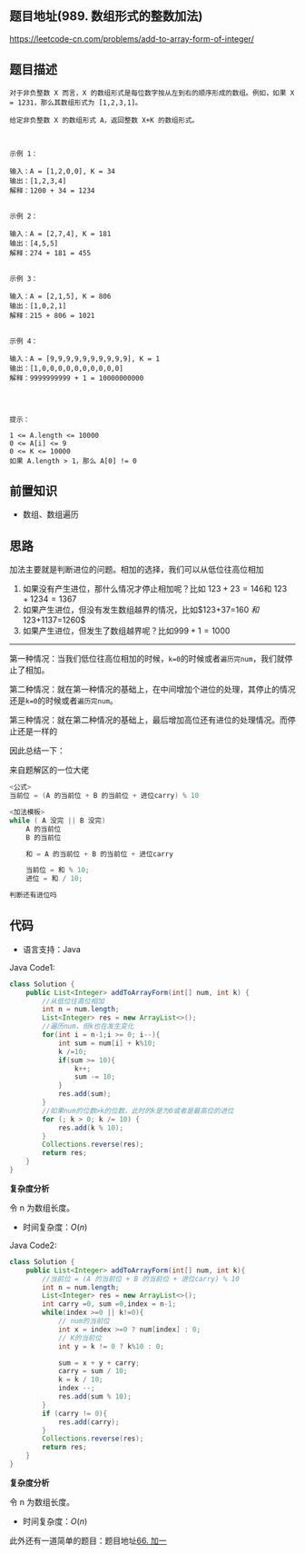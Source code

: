 ## 题目地址(989. 数组形式的整数加法)

https://leetcode-cn.com/problems/add-to-array-form-of-integer/

## 题目描述

```
对于非负整数 X 而言，X 的数组形式是每位数字按从左到右的顺序形成的数组。例如，如果 X = 1231，那么其数组形式为 [1,2,3,1]。

给定非负整数 X 的数组形式 A，返回整数 X+K 的数组形式。

 

示例 1：

输入：A = [1,2,0,0], K = 34
输出：[1,2,3,4]
解释：1200 + 34 = 1234


示例 2：

输入：A = [2,7,4], K = 181
输出：[4,5,5]
解释：274 + 181 = 455


示例 3：

输入：A = [2,1,5], K = 806
输出：[1,0,2,1]
解释：215 + 806 = 1021


示例 4：

输入：A = [9,9,9,9,9,9,9,9,9,9], K = 1
输出：[1,0,0,0,0,0,0,0,0,0,0]
解释：9999999999 + 1 = 10000000000


 

提示：

1 <= A.length <= 10000
0 <= A[i] <= 9
0 <= K <= 10000
如果 A.length > 1，那么 A[0] != 0
```

## 前置知识

- 数组、数组遍历

## 思路

加法主要就是判断进位的问题。相加的选择，我们可以从低位往高位相加

1. 如果没有产生进位，那什么情况才停止相加呢？比如 $123+23=146$和 $123+1234=1367$
2. 如果产生进位，但没有发生数组越界的情况，比如$123+37=160 $和$123+1137=1260$
3. 如果产生进位，但发生了数组越界呢？比如$999+1=1000$

---

第一种情况：当我们低位往高位相加的时候，`k=0`的时候或者`遍历完num`，我们就停止了相加。

第二种情况：就在第一种情况的基础上，在中间增加个进位的处理，其停止的情况还是`k=0`的时候或者`遍历完num`。

第三种情况：就在第二种情况的基础上，最后增加高位还有进位的处理情况。而停止还是一样的

因此总结一下：

来自题解区的一位大佬

```java
<公式>
当前位 = (A 的当前位 + B 的当前位 + 进位carry) % 10

<加法模板>    
while ( A 没完 || B 没完)
    A 的当前位
    B 的当前位

    和 = A 的当前位 + B 的当前位 + 进位carry

    当前位 = 和 % 10;
    进位 = 和 / 10;

判断还有进位吗
```



## 代码

- 语言支持：Java

Java Code1:

```java
class Solution {
    public List<Integer> addToArrayForm(int[] num, int k) {
        //从低位往高位相加
        int n = num.length;
        List<Integer> res = new ArrayList<>();
        //遍历num，但k也在发生变化
        for(int i = n-1;i >= 0; i--){
            int sum = num[i] + k%10;
            k /=10;
            if(sum >= 10){
                k++;
                sum -= 10;
            }
            res.add(sum);
        }
        //如果num的位数>k的位数，此时的k是为0或者是最高位的进位
        for (; k > 0; k /= 10) {
            res.add(k % 10);
        }
        Collections.reverse(res);
        return res;
    }
}
```

**复杂度分析**

令 n 为数组长度。

- 时间复杂度：$O(n)$

Java Code2:

```java
class Solution {
    public List<Integer> addToArrayForm(int[] num, int k){
        //当前位 = (A 的当前位 + B 的当前位 + 进位carry) % 10
        int n = num.length;
        List<Integer> res = new ArrayList<>();
        int carry =0, sum =0,index = n-1;
        while(index >=0 || k!=0){
            // num的当前位
            int x = index >=0 ? num[index] : 0;
            // K的当前位
            int y = k != 0 ? k%10 : 0;

            sum = x + y + carry;
            carry = sum / 10;
            k = k / 10;
            index --;
            res.add(sum % 10);
        }
        if (carry != 0){
            res.add(carry);
        }
        Collections.reverse(res);
        return res;
    }
}
```

**复杂度分析**

令 n 为数组长度。

- 时间复杂度：$O(n)$

此外还有一道简单的题目：题目地址[66. 加一](https://leetcode-cn.com/problems/plus-one/)